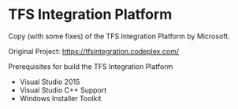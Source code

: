# TFS Integration Platform
Copy (with some fixes) of the TFS Integration Platform by Microsoft.

Original Project: https://tfsintegration.codeplex.com/

Prerequisites for build the TFS Integration Platform 

- Visual Studio 2015 
- Visual Studio C++ Support
- Windows Installer Toolkit
